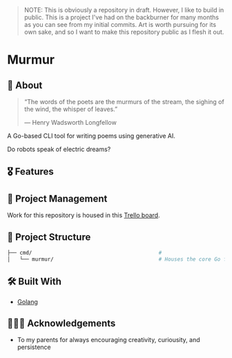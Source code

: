 > NOTE: This is obviously a repository in draft. However, I like to build in public. This is a project I've had on the backburner for many months as you can see from my initial commits. Art is worth pursuing for its own sake, and so I want to make this repository public as I flesh it out.

# Murmur

## 🔎 About

> “The words of the poets are the murmurs of the stream, the sighing of the wind, the whisper of leaves.”
>
> — Henry Wadsworth Longfellow

A Go-based CLI tool for writing poems using generative AI.

Do robots speak of electric dreams?

## 🎖️ Features

## 🧱 Project Management

Work for this repository is housed in this [Trello board](https://trello.com/b/ZN1a9zrh/murmur).

## 📁 Project Structure

```bash
├── cmd/                                         #
│   └── murmur/                                  # Houses the core Go files for the server
```

## 🛠️ Built With

- [Golang](https://go.dev/)

## 🙇🏻‍♂️ Acknowledgements

- To my parents for always encouraging creativity, curiousity, and persistence